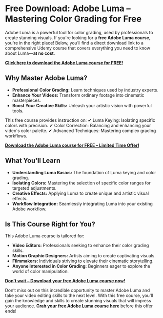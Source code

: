 # Free Download: Adobe Luma – Mastering Color Grading for Free

Adobe Luma is a powerful tool for color grading, used by professionals to create stunning visuals. If you're looking for a **free Adobe Luma course**, you're in the right place! Below, you’ll find a direct download link to a comprehensive Udemy course that covers everything you need to know about Luma—**at no cost**.

[**Click here to download the Adobe Luma course for FREE!**](https://udemywork.com/adobe-luma)

## Why Master Adobe Luma?

- **Professional Color Grading:** Learn techniques used by industry experts.
- **Enhance Your Videos:** Transform ordinary footage into cinematic masterpieces.
- **Boost Your Creative Skills:** Unleash your artistic vision with powerful tools.

This free course provides instruction on:
✔ Luma Keying: Isolating specific colors with precision.
✔ Color Correction: Balancing and enhancing your video's color palette.
✔ Advanced Techniques: Mastering complex grading workflows.

[**Download the Adobe Luma course for FREE – Limited Time Offer!**](https://udemywork.com/adobe-luma)

## What You'll Learn

*   **Understanding Luma Basics:** The foundation of Luma keying and color grading.
*   **Isolating Colors:** Mastering the selection of specific color ranges for targeted adjustments.
*   **Creative Effects:** Applying Luma to create unique and artistic visual effects.
*   **Workflow Integration:** Seamlessly integrating Luma into your existing Adobe workflow.

## Is This Course Right for You?

This Adobe Luma course is tailored for:

*   **Video Editors:** Professionals seeking to enhance their color grading skills.
*   **Motion Graphic Designers:** Artists aiming to create captivating visuals.
*   **Filmmakers:** Individuals striving to elevate their cinematic storytelling.
*   **Anyone Interested in Color Grading:** Beginners eager to explore the world of color manipulation.

[**Don't wait – Download your free Adobe Luma course now!**](https://udemywork.com/adobe-luma)

Don’t miss out on this incredible opportunity to master Adobe Luma and take your video editing skills to the next level. With this free course, you'll gain the knowledge and skills to create stunning visuals that will impress your audience. **[Grab your free Adobe Luma course here](https://udemywork.com/adobe-luma)** before this offer ends!
